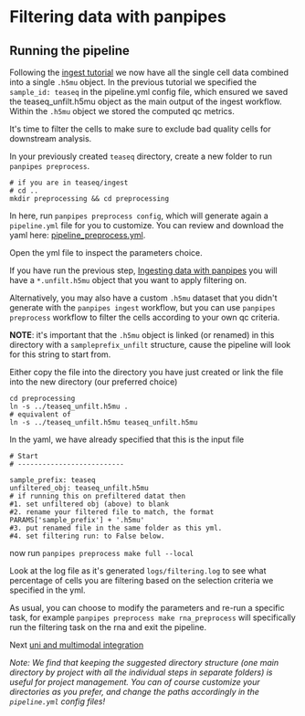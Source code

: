 # Filtering data with panpipes

## Running the pipeline
Following the [ingest tutorial](../ingesting_data/Ingesting_data_with_panpipes.md) we now have all the single cell data  combined into a single `.h5mu` object. In the previous tutorial we specified the `sample_id: teaseq` in the pipeline.yml config file, which ensured we saved the teaseq_unfilt.h5mu object as the main output of the ingest workflow. Within the `.h5mu` object we stored the computed qc metrics.

It's time to filter the cells to make sure to exclude bad quality cells for downstream analysis.

In your previously created `teaseq` directory, create a new folder to run `panpipes preprocess`.

```
# if you are in teaseq/ingest
# cd ..
mkdir preprocessing && cd preprocessing
```

In here, run `panpipes preprocess config`, which will generate again a `pipeline.yml` file for you to customize. You can review and download the yaml here: [pipeline_preprocess.yml](pipeline_yml).

Open the yml file to inspect the parameters choice. 




If you have run the previous step, [Ingesting data with panpipes](../ingesting_data/Ingesting_data_with_panpipes.md) you will have a `*.unfilt.h5mu` object that you want to apply filtering on. 

Alternatively, you may also have a custom `.h5mu` dataset that you didn't generate with the `panpipes ingest` workflow, but you can use `panpipes preprocess` workflow to filter the cells according to your own qc criteria. 

**NOTE**: it's important that the `.h5mu` object is linked (or renamed) in this directory with a `sampleprefix_unfilt` structure, cause the pipeline will look for this string to start from.


Either copy the file into the directory you have just created or link the file into the new directory (our preferred choice)

```
cd preprocessing
ln -s ../teaseq_unfilt.h5mu .
# equivalent of
ln -s ../teaseq_unfilt.h5mu teaseq_unfilt.h5mu 
```


In the yaml, we have already specified that this is the input file

```
# Start
# --------------------------

sample_prefix: teaseq
unfiltered_obj: teaseq_unfilt.h5mu
# if running this on prefiltered datat then
#1. set unfiltered obj (above) to blank
#2. rename your filtered file to match, the format PARAMS['sample_prefix'] + '.h5mu'
#3. put renamed file in the same folder as this yml.
#4. set filtering run: to False below.
```

now run `panpipes preprocess make full --local`

Look at the log file as it's generated `logs/filtering.log` to see what percentage of cells you are filtering based on the selection criteria we specified in the yml.

As usual, you can choose to modify the parameters and re-run a specific task, for example `panpipes preprocess make rna_preprocess` will specifically run the filtering task on the rna and exit the pipeline.



Next [uni and multimodal integration](../uni_multi_integration/Integrating_data_with_panpipes.md)




*Note: We find that keeping the suggested directory structure (one main directory by project with all the individual steps in separate folders) is useful for project management. You can of course customize your directories as you prefer, and change the paths accordingly in the `pipeline.yml` config files!*


